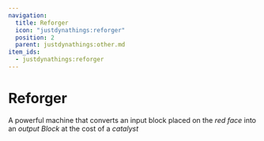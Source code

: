 ```yaml
---
navigation:
  title: Reforger
  icon: "justdynathings:reforger"
  position: 2
  parent: justdynathings:other.md
item_ids:
  - justdynathings:reforger
---
```


# Reforger

A powerful machine that converts an input block placed on the _red face_ into an _output Block_ at the cost of a _catalyst_

<BlockImage id="justdynathings:reforger" p:facing="up" p:active="true" scale="4.0"/>

<Recipe id="justdynathings:reforger" />

